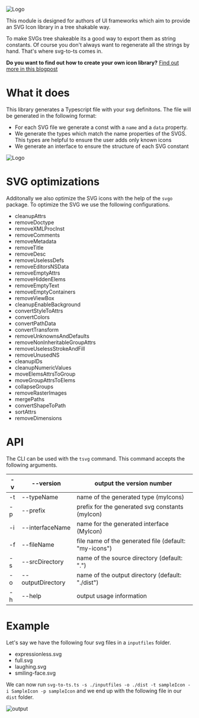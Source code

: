 ![Logo](https://raw.githubusercontent.com/kreuzerk/svg-to-ts/master/assets/logo.png)

This module is designed for authors of UI frameworks which aim to
provide an SVG Icon library in a tree shakable way.

To make SVGs tree shakeable its a good way to export them as string constants.
Of course you don't always want to regenerate all the strings by hand. That's where
svg-to-ts comes in.

**Do you want to find out how to create your own icon library?** [Find out more in this blogpost](https://medium.com/angular-in-depth/how-to-create-an-icon-library-in-angular-4f8863d95a)

# What it does

This library generates a Typescript file with your svg definitons. The file
will be generated in the following format:

- For each SVG file we generate a const with a `name` and a `data` property.
- We generate the types which match the name properties of the SVGS. This types are helpful to ensure the user adds only known icons
- We generate an interface to ensure the structure of each SVG constant

![Logo](https://raw.githubusercontent.com/kreuzerk/svg-to-ts/master/assets/howItWorks.png)

# SVG optimizations

Additonally we also optimize the SVG icons with the help of the `svgo` package. To optimize the SVG we use the following configurations.

- cleanupAttrs
- removeDoctype
- removeXMLProcInst
- removeComments
- removeMetadata
- removeTitle
- removeDesc
- removeUselessDefs
- removeEditorsNSData
- removeEmptyAttrs
- removeHiddenElems
- removeEmptyText
- removeEmptyContainers
- removeViewBox
- cleanupEnableBackground
- convertStyleToAttrs
- convertColors
- convertPathData
- convertTransform
- removeUnknownsAndDefaults
- removeNonInheritableGroupAttrs
- removeUselessStrokeAndFill
- removeUnusedNS
- cleanupIDs
- cleanupNumericValues
- moveElemsAttrsToGroup
- moveGroupAttrsToElems
- collapseGroups
- removeRasterImages
- mergePaths
- convertShapeToPath
- sortAttrs
- removeDimensions

# API

The CLI can be used with the `tsvg` command. This command accepts the following arguments.

| -v  | --version                  | output the version number                             |
| --- | -------------------------- | ----------------------------------------------------- |
| -t  | --typeName <string>        | name of the generated type (myIcons)                  |
| -p  | --prefix <string>          | prefix for the generated svg constants (myIcon)       |
| -i  | --interfaceName <string>   | name for the generated interface (MyIcon)             |
| -f  | --fileName <string>        | file name of the generated file (default: "my-icons") |
| -s  | --srcDirectory <string>    | name of the source directory (default: ".")           |
| -o  | --outputDirectory <string> | name of the output directory (default: "./dist")      |
| -h  | --help                     | output usage information                              |

# Example

Let's say we have the following four svg files in a `inputfiles` folder.

- expressionless.svg
- full.svg
- laughing.svg
- smiling-face.svg

We can now run
`svg-to-ts.ts -s ./inputfiles -o ./dist -t sampleIcon -i SampleIcon -p sampleIcon`
and we end up with the following file in our `dist` folder.

![output](https://raw.githubusercontent.com/kreuzerk/svg-to-ts/master/assets/output.png)
